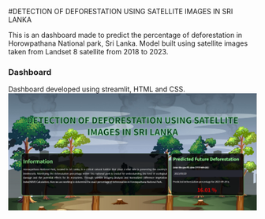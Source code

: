 #DETECTION OF DEFORESTATION USING SATELLITE IMAGES IN SRI LANKA

This is an dashboard made to predict the percentage of deforestation in Horowpathana
National park, Sri Lanka. Model built using satellite images taken from Landset 8 satellite
from 2018 to 2023.

### Dashboard
Dashboard developed using streamlit, HTML and CSS.
![Deforestation Predictor](./dashboard.png)


